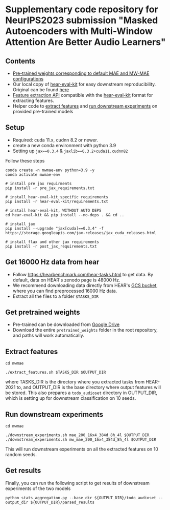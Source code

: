 # Supplementary code repository for NeurIPS2023 submission "Masked Autoencoders with Multi-Window Attention Are Better Audio Learners"

## Contents
* [Pre-trained weights corresponding to default MAE and MW-MAE configurations](https://drive.google.com/drive/folders/1NVEAOXsCNbpwhuH5zsyolAQm4xPggFiH?usp=sharing)
* Our local copy of [hear-eval-kit](hear-eval-kit) for easy downstream reproducibility. Original can be found [here](https://github.com/hearbenchmark/hear-eval-kit)
* [Feature extraction API](mwmae/hear_api) compatible with the [hear-eval-kit](https://github.com/hearbenchmark/hear-eval-kit) format for extracting features.
* Helper code to [extract features](mwmae/extract_features.sh) and [run downstream experiments](mwmae/downstream_experiments.sh) on provided pre-trained models

## Setup
* Required: cuda 11.x, cudnn 8.2 or newer.
* create a new conda environment with python 3.9
* Setting up `jax==0.3.4` & `jaxlib==0.3.2+cuda11.cudnn82`

Follow these steps
```shell
conda create -n mwmae-env python=3.9 -y
conda activate mwmae-env

# install pre jax requirments
pip install -r pre_jax_requirements.txt

# install hear-eval-kit specific requirements
pip install -r hear-eval-kit/requirements.txt

# install hear-eval-kit, WITHOUT AUTO DEPS
cd hear-eval-kit && pip install --no-deps . && cd ..

# install jax
pip install --upgrade "jax[cuda]==0.3.4" -f https://storage.googleapis.com/jax-releases/jax_cuda_releases.html

# install flax and other jax requirements
pip install -r post_jax_requirements.txt

```

## Get 16000 Hz data from hear
* Follow https://hearbenchmark.com/hear-tasks.html to get data. By default, data on HEAR's zenodo page is 48000 Hz.
* We recommend downloading data directly from HEAR's [GCS bucket](gs://hear2021-archive/tasks/), where you can find preprocessed 16000 Hz data.
* Extract all the files to a folder `$TASKS_DIR`

## Get pretrained weights

* Pre-trained can be downloaded from [Google Drive](https://drive.google.com/drive/folders/1NVEAOXsCNbpwhuH5zsyolAQm4xPggFiH?usp=sharing)
* Download the entire `pretrained_weights` folder in the root repository, and paths will work automatically.

## Extract features

```shell
cd mwmae

./extract_features.sh $TASKS_DIR $OUTPUT_DIR
```
where TASKS_DIR is the directory where you extracted tasks from HEAR-2021 to, and OUTPUT_DIR is the base directory where output features will be stored.
This also prepares a `todo_audioset` directory in OUTPUT_DIR, which is setting up for downstream classification on 10 seeds.

## Run downstream experiments

```shell
cd mwmae

./downstream_experiments.sh mae_200_16x4_384d_8h_4l $OUTPUT_DIR
./downstream_experiments.sh mw_mae_200_16x4_384d_8h_4l $OUTPUT_DIR
```

This will run downstream experiments on all the extracted features on 10 random seeds.

## Get results
Finally, you can run the following script to get results of downstream experiments of the two models

```shell
python stats_aggregation.py --base_dir ${OUTPUT_DIR}/todo_audioset --output_dir ${OUTPUT_DIR}/parsed_results
```
